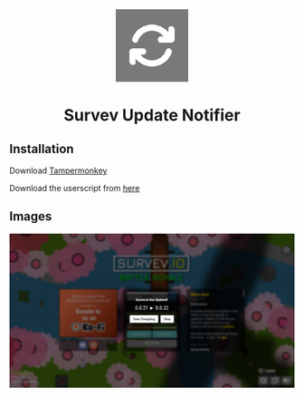 <div align="center">
      <img src="icon.png" alt="Logo" width="128" height="128">
   </a>
   <h1 align="center">Survev Update Notifier</h1>
</div>


## Installation 

Download [Tampermonkey](https://www.tampermonkey.net/crx/tampermonkey_stable.crx)

Download the userscript from [here](https://github.com/karizzmaa/Survev-Update-Notifier/raw/refs/heads/main/user.js)

## Images

![image](https://github.com/karizzmaa/Survev-Update-Notifier/blob/main/images/1.png?raw=true)
